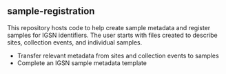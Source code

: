 ## sample-registration
This repository hosts code to help create sample metadata and register samples for IGSN identifiers. The user starts with files created to describe sites, collection events, and individual samples. 

* Transfer relevant metadata from sites and collection events to samples
* Complete an IGSN sample metadata template  
